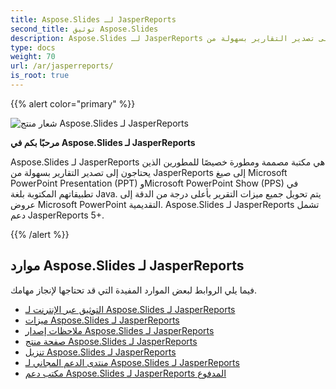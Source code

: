 ```yaml
---
title: Aspose.Slides لـ JasperReports
second_title: توثيق Aspose.Slides
description: Aspose.Slides لـ JasperReports هي مكتبة مصممة ومطورة خصيصًا للمطورين الذين يحتاجون إلى تصدير التقارير بسهولة من JasperReports إلى صيغ Microsoft PowerPoint Presentation (PPT) وMicrosoft PowerPoint Show (PPS) في تطبيقاتهم المكتوبة بلغة Java.
type: docs
weight: 70
url: /ar/jasperreports/
is_root: true
---
```


{{% alert color="primary" %}}

![شعار منتج Aspose.Slides لـ JasperReports](home_1.png)

**مرحبًا بكم في Aspose.Slides لـ JasperReports**

Aspose.Slides لـ JasperReports هي مكتبة مصممة ومطورة خصيصًا للمطورين الذين يحتاجون إلى تصدير التقارير بسهولة من JasperReports إلى صيغ Microsoft PowerPoint Presentation (PPT) وMicrosoft PowerPoint Show (PPS) في تطبيقاتهم المكتوبة بلغة Java. يتم تحويل جميع ميزات التقرير بأعلى درجة من الدقة إلى عروض Microsoft PowerPoint التقديمية. Aspose.Slides لـ JasperReports تشمل دعم JasperReports 5+.

{{% /alert %}}

## **موارد Aspose.Slides لـ JasperReports**

فيما يلي الروابط لبعض الموارد المفيدة التي قد تحتاجها لإنجاز مهامك.

- [التوثيق عبر الإنترنت لـ Aspose.Slides لـ JasperReports](/slides/ar/jasperreports/)
- [ميزات Aspose.Slides لـ JasperReports](/slides/ar/jasperreports/features/)
- [ملاحظات إصدار Aspose.Slides لـ JasperReports](https://releases.aspose.com/slides/jasperreport/release-notes/)
- [صفحة منتج Aspose.Slides لـ JasperReports](https://products.aspose.com/slides/jasperreports/)
- [تنزيل Aspose.Slides لـ JasperReports](https://releases.aspose.com/slides/jasperreport/)
- [منتدى الدعم المجاني لـ Aspose.Slides لـ JasperReports](https://forum.aspose.com/c/slides/11)
- [مكتب دعم Aspose.Slides لـ JasperReports المدفوع](https://helpdesk.aspose.com/)